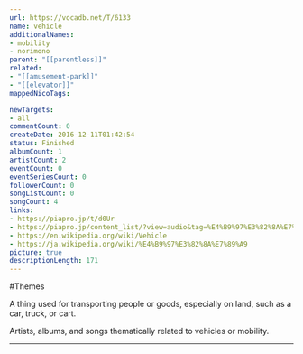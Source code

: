 ```yaml
---
url: https://vocadb.net/T/6133
name: vehicle
additionalNames: 
- mobility
- norimono
parent: "[[parentless]]"
related:
- "[[amusement-park]]"
- "[[elevator]]"
mappedNicoTags:

newTargets:
- all
commentCount: 0
createDate: 2016-12-11T01:42:54
status: Finished
albumCount: 1
artistCount: 2
eventCount: 0
eventSeriesCount: 0
followerCount: 0
songListCount: 0
songCount: 4
links: 
- https://piapro.jp/t/d0Ur
- https://piapro.jp/content_list/?view=audio&tag=%E4%B9%97%E3%82%8A%E7%89%A9
- https://en.wikipedia.org/wiki/Vehicle
- https://ja.wikipedia.org/wiki/%E4%B9%97%E3%82%8A%E7%89%A9
picture: true
descriptionLength: 171
---
```


#Themes

A thing used for transporting people or goods, especially on land, such as a car, truck, or cart.

Artists, albums, and songs thematically related to vehicles or mobility.

---

